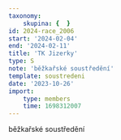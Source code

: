 ```yaml
---
taxonomy:
    skupina: {  }
id: 2024-race_2006
start: '2024-02-04'
end: '2024-02-11'
title: 'TK Jizerky'
type: S
note: 'běžkařské soustředění'
template: soustredeni
date: '2023-10-26'
import:
    type: members
    time: 1698312007
---
```


běžkařské soustředění
